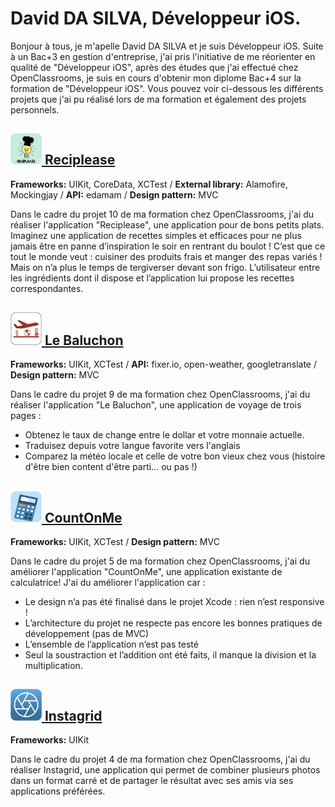 # David DA SILVA, Développeur iOS.

Bonjour à tous, je m'apelle David DA SILVA et je suis Développeur iOS. Suite à un Bac+3 en gestion d'entreprise, j'ai pris l'initiative de me réorienter en qualité de "Développeur iOS", après des études que j'ai effectué chez OpenClassrooms, je suis en cours d'obtenir mon diplome Bac+4 sur la formation de "Développeur iOS". Vous pouvez voir ci-dessous les différents projets que j'ai pu réalisé lors de ma formation et également des projets personnels.

## [<img src=AppsIcons/RecipleaseLogo.png width="50"> Reciplease](https://github.com/David-DaSilva7/Reciplease)
**Frameworks:** UIKit, CoreData, XCTest / **External library:** Alamofire, Mockingjay / **API:** edamam / **Design pattern:** MVC

Dans le cadre du projet 10 de ma formation chez OpenClassrooms, j'ai du réaliser l'application "Reciplease", une application pour de bons petits plats. Imaginez une application de recettes simples et efficaces pour ne plus jamais être en panne d’inspiration le soir en rentrant du boulot ! C’est que ce tout le monde veut : cuisiner des produits frais et manger des repas variés ! Mais on n’a plus le temps de tergiverser devant son frigo.
L’utilisateur entre les ingrédients dont il dispose et l’application lui propose les recettes correspondantes. 

## [<img src=AppsIcons/LeBaluchonLogo.png width="50"> Le Baluchon](https://github.com/David-DaSilva7/LeBaluchon)
**Frameworks:** UIKit, XCTest / **API:** fixer.io, open-weather, googletranslate / **Design pattern:** MVC

Dans le cadre du projet 9 de ma formation chez OpenClassrooms, j'ai du réaliser l'application "Le Baluchon", une application de voyage de trois pages :
- Obtenez le taux de change entre le dollar et votre monnaie actuelle.
- Traduisez depuis votre langue favorite vers l'anglais
- Comparez la météo locale et celle de votre bon vieux chez vous (histoire d'être bien content d'être parti... ou pas !)

## [<img src=AppsIcons/CountOnMeLogo.png width="50"> CountOnMe](https://github.com/David-DaSilva7/Projet_CountOnMe)
**Frameworks:** UIKit, XCTest / **Design pattern:** MVC

Dans le cadre du projet 5 de ma formation chez OpenClassrooms, j'ai du améliorer l'application "CountOnMe", une application existante de calculatrice! J'ai du améliorer l'application car :
- Le design n’a pas été finalisé dans le projet Xcode : rien n’est responsive !
- L’architecture du projet ne respecte pas encore les bonnes pratiques de développement (pas de MVC)
- L’ensemble de l’application n’est pas testé
- Seul la soustraction et l’addition ont été faits, il manque la division et la multiplication.

## [<img src=AppsIcons/Instagrid.png width="50"> Instagrid](https://github.com/David-DaSilva7/Instagrid)
**Frameworks:** UIKit

Dans le cadre du projet 4 de ma formation chez OpenClassrooms, j'ai du réaliser Instagrid, une application qui permet de combiner plusieurs photos dans un format carré et de partager le résultat avec ses amis via ses applications préférées.

<!--
**David-DaSilva7/David-DaSilva7** is a ✨ _special_ ✨ repository because its `README.md` (this file) appears on your GitHub profile.

Here are some ideas to get you started:

- 🔭 I’m currently working on ...
- 🌱 I’m currently learning ...
- 👯 I’m looking to collaborate on ...
- 🤔 I’m looking for help with ...
- 💬 Ask me about ...
- 📫 How to reach me: ...
- 😄 Pronouns: ...
- ⚡ Fun fact: ...
-->
